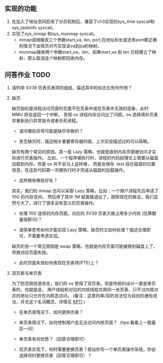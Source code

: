 ## 实现的功能

1. 在加入了地址空间启用了分页机制后，兼容了ch3实现的sys_time syscall和sys_taskinfo syscall。
2. 实现了sys_mmap 和sys_munmap syscall。
   - mmap调用接收三个参数start_va, len, port,在地址和长度还有port都正确的情况下会按页对齐实现该va到pa的映射。
   - munmap接收两个参数start_va，len，如果start_va 到 len 已经建立了映射，那么取消这个映射即回收内存。

## 问答作业 TODO

1.  请列举 SV39 页表页表项的组成，描述其中的标志位有何作用？
    
2.  缺页
    
    缺页指的是进程访问页面时页面不在页表中或在页表中无效的现象，此时 MMU 将会返回一个中断， 告知 os 进程内存访问出了问题。os 选择填补页表并重新执行异常指令或者杀死进程。
    
    +   请问哪些异常可能是缺页导致的？
        
    +   发生缺页时，描述相关重要寄存器的值，上次实验描述过的可以简略。
        
    
    缺页有两个常见的原因，其一是 Lazy 策略，也就是直到内存页面被访问才实际进行页表操作。 比如，一个程序被执行时，进程的代码段理论上需要从磁盘加载到内存。但是 os 并不会马上这样做， 而是会保存 .text 段在磁盘的位置信息，在这些代码第一次被执行时才完成从磁盘的加载操作。
    
    +   这样做有哪些好处？
        
    
    其实，我们的 mmap 也可以采取 Lazy 策略，比如：一个用户进程先后申请了 10G 的内存空间， 然后用了其中 1M 就直接退出了。按照现在的做法，我们显然亏大了，进行了很多没有意义的页表操作。
    
    +   处理 10G 连续的内存页面，对应的 SV39 页表大致占用多少内存 (估算数量级即可)？
        
    +   请简单思考如何才能实现 Lazy 策略，缺页时又如何处理？描述合理即可，不需要考虑实现。
        
    
    缺页的另一个常见原因是 swap 策略，也就是内存页面可能被换到磁盘上了，导致对应页面失效。
    
    +   此时页面失效如何表现在页表项(PTE)上？
        
    
3.  双页表与单页表
    
    为了防范侧信道攻击，我们的 os 使用了双页表。但是传统的设计一直是单页表的，也就是说， 用户线程和对应的内核线程共用同一张页表，只不过内核对应的地址只允许在内核态访问。 (备注：这里的单/双的说法仅为自创的通俗说法，并无这个名词概念，详情见 [KPTI](https://en.wikipedia.org/wiki/Kernel_page-table_isolation) )
    
    +   在单页表情况下，如何更换页表？
        
    +   单页表情况下，如何控制用户态无法访问内核页面？（tips:看看上一题最后一问）
        
    +   单页表有何优势？（回答合理即可）
        
    +   双页表实现下，何时需要更换页表？假设你写一个单页表操作系统，你会选择何时更换页表（回答合理即可）？


